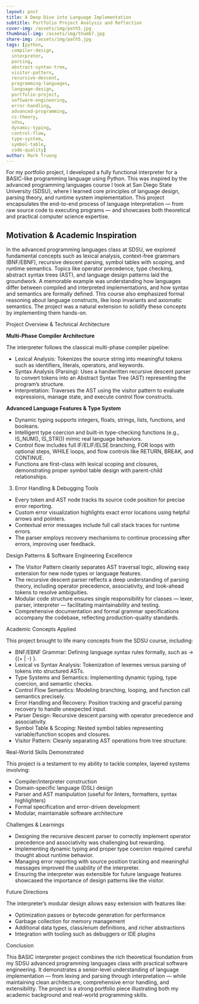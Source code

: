 ```yaml
---
layout: post
title: A Deep Dive into Language Implementation
subtitle: Portfolio Project Analysis and Reflection
cover-img: /assets/img/path5.jpg
thumbnail-img: /assets/img/thumb7.jpg
share-img: /assets/img/path5.jpg
tags: [python,
  compiler-design,
  interpreter,
  parsing,
  abstract-syntax-tree,
  visitor-pattern,
  recursive-descent,
  programming-languages,
  language-design,
  portfolio-project,
  software-engineering,
  error-handling,
  advanced-programming,
  cs-theory,
  sdsu,
  dynamic-typing,
  control-flow,
  type-system,
  symbol-table,
  code-quality]
author: Mark Truong
---
```


For my portfolio project, I developed a fully functional interpreter for a BASIC-like programming language using Python. This was inspired by the advanced programming languages course I took at San Diego State University (SDSU), where I learned core principles of language design, parsing theory, and runtime system implementation. This project encapsulates the end-to-end process of language interpretation — from raw source code to executing programs — and showcases both theoretical and practical computer science expertise.

## Motivation & Academic Inspiration

In the advanced programming languages class at SDSU, we explored fundamental concepts such as lexical analysis, context-free grammars (BNF/EBNF), recursive descent parsing, symbol tables with scoping, and runtime semantics. Topics like operator precedence, type checking, abstract syntax trees (AST), and language design patterns laid the groundwork.
A memorable example was understanding how languages differ between compiled and interpreted implementations, and how syntax and semantics are formally defined. This course also emphasized formal reasoning about language constructs, like loop invariants and axiomatic semantics. The project was a natural extension to solidify these concepts by implementing them hands-on.

Project Overview & Technical Architecture

**Multi-Phase Compiler Architecture**

The interpreter follows the classical multi-phase compiler pipeline:
* Lexical Analysis: Tokenizes the source string into meaningful tokens such as identifiers, literals, operators, and keywords.
* Syntax Analysis (Parsing): Uses a handwritten recursive descent parser to convert tokens into an Abstract Syntax Tree (AST) representing the program’s structure.
* Interpretation: Traverses the AST using the visitor pattern to evaluate expressions, manage state, and execute control flow constructs.

**Advanced Language Features & Type System**
* Dynamic typing supports integers, floats, strings, lists, functions, and booleans.
* Intelligent type coercion and built-in type-checking functions (e.g., IS_NUM(), IS_STR()) mimic real language behaviors.
* Control flow includes full IF/ELIF/ELSE branching, FOR loops with optional steps, WHILE loops, and flow controls like RETURN, BREAK, and CONTINUE.
* Functions are first-class with lexical scoping and closures, demonstrating proper symbol table design with parent-child relationships.

3. Error Handling & Debugging Tools
* Every token and AST node tracks its source code position for precise error reporting.
* Custom error visualization highlights exact error locations using helpful arrows and pointers.
* Contextual error messages include full call stack traces for runtime errors.
* The parser employs recovery mechanisms to continue processing after errors, improving user feedback.

Design Patterns & Software Engineering Excellence
* The Visitor Pattern cleanly separates AST traversal logic, allowing easy extension for new node types or language features.
* The recursive descent parser reflects a deep understanding of parsing theory, including operator precedence, associativity, and look-ahead tokens to resolve ambiguities.
* Modular code structure ensures single responsibility for classes — lexer, parser, interpreter — facilitating maintainability and testing.
* Comprehensive documentation and formal grammar specifications accompany the codebase, reflecting production-quality standards.

Academic Concepts Applied

This project brought to life many concepts from the SDSU course, including:
* BNF/EBNF Grammar: Defining language syntax rules formally, such as <expr> -> <term> {(+ | -) <term>}.
* Lexical vs Syntax Analysis: Tokenization of lexemes versus parsing of tokens into structured ASTs.
* Type Systems and Semantics: Implementing dynamic typing, type coercion, and semantic checks.
* Control Flow Semantics: Modeling branching, looping, and function call semantics precisely.
* Error Handling and Recovery: Position tracking and graceful parsing recovery to handle unexpected input.
* Parser Design: Recursive descent parsing with operator precedence and associativity.
* Symbol Table & Scoping: Nested symbol tables representing variable/function scopes and closures.
* Visitor Pattern: Cleanly separating AST operations from tree structure.

Real-World Skills Demonstrated

This project is a testament to my ability to tackle complex, layered systems involving:
* Compiler/interpreter construction
* Domain-specific language (DSL) design
* Parser and AST manipulation (useful for linters, formatters, syntax highlighters)
* Formal specification and error-driven development
* Modular, maintainable software architecture

Challenges & Learnings
* Designing the recursive descent parser to correctly implement operator precedence and associativity was challenging but rewarding.
* Implementing dynamic typing and proper type coercion required careful thought about runtime behavior.
* Managing error reporting with source position tracking and meaningful messages improved the usability of the interpreter.
* Ensuring the interpreter was extensible for future language features showcased the importance of design patterns like the visitor.

Future Directions

The interpreter’s modular design allows easy extension with features like:
* Optimization passes or bytecode generation for performance
* Garbage collection for memory management
* Additional data types, class/enum definitions, and richer abstractions
* Integration with tooling such as debuggers or IDE plugins

Conclusion

This BASIC interpreter project combines the rich theoretical foundation from my SDSU advanced programming languages class with practical software engineering. It demonstrates a senior-level understanding of language implementation — from lexing and parsing through interpretation — while maintaining clean architecture, comprehensive error handling, and extensibility. The project is a strong portfolio piece illustrating both my academic background and real-world programming skills.

